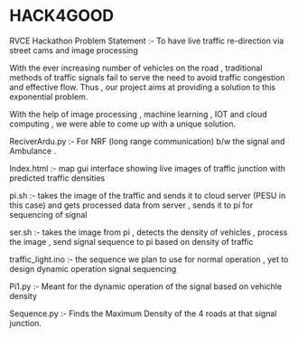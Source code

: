 # HACK4GOOD
RVCE Hackathon 
Problem Statement :- To have live traffic re-direction via street cams and image processing

With the ever increasing number of vehicles on the road , traditional methods of traffic signals fail to serve the need to avoid traffic congestion and effective flow.
Thus , our project aims at providing a solution to this exponential problem.

With the help of image processing , machine learning , IOT and cloud computing , we were able to come up with a unique solution.

ReciverArdu.py :- For NRF (long range communication) b/w the signal and Ambulance . 

Index.html :- map gui interface showing live images of traffic junction with predicted traffic densities 

pi.sh :- takes the image of the traffic and sends it to cloud server (PESU in this case) and gets processed data from server , sends it to pi for sequencing of signal

ser.sh :- takes the image from pi , detects the density of vehicles , process the image , send signal sequence to pi based on density of traffic

traffic_light.ino :- the sequence we plan to use for normal operation , yet to design dynamic operation signal sequencing

Pi1.py :- Meant for the dynamic operation of the signal based on vehichle density

Sequence.py :- Finds the Maximum Density of the 4 roads at that signal junction.
